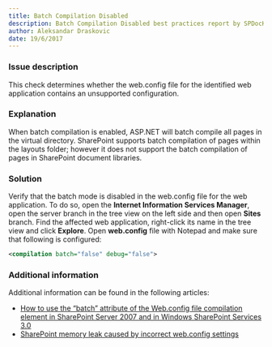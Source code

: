```yaml
---
title: Batch Compilation Disabled
description: Batch Compilation Disabled best practices report by SPDocKit determines whether the web.config file for the identified web application contains an unsupported configuration.
author: Aleksandar Draskovic
date: 19/6/2017
---
```

### Issue description
This check determines whether the web.config file for the identified web application contains an unsupported configuration.
### Explanation
When batch compilation is enabled, ASP.NET will batch compile all pages in the virtual directory. SharePoint supports batch compilation of pages within the layouts folder; however it does not support the batch compilation of pages in SharePoint document libraries.

### Solution
Verify that the batch mode is disabled in the web.config file for the web application. To do so, open the **Internet Information Services Manager**, open the server branch in the tree view on the left side and then open **Sites** branch. Find the affected web application, right-click its name in the tree view and click **Explore**. Open **web.config** file with Notepad and make sure that following is configured:
```xml
<compilation batch="false" debug="false">
```
### Additional information 
Additional information can be found in the following articles:
* [How to use the “batch” attribute of the Web.config file compilation element in SharePoint Server 2007 and in Windows SharePoint Services 3.0](https://support.microsoft.com/en-us/help/953459/how-to-use-the-batch-attribute-of-the-web.config-file-compilation-element-in-sharepoint-server-2007-and-in-windows-sharepoint-services-3.0)
* [SharePoint memory leak caused by incorrect web.config settings](https://blogs.technet.microsoft.com/stefan_gossner/2012/07/20/sharepoint-memory-leak-caused-by-incorrect-web-config-settings/)
